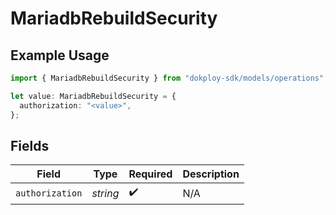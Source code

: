 # MariadbRebuildSecurity

## Example Usage

```typescript
import { MariadbRebuildSecurity } from "dokploy-sdk/models/operations";

let value: MariadbRebuildSecurity = {
  authorization: "<value>",
};
```

## Fields

| Field              | Type               | Required           | Description        |
| ------------------ | ------------------ | ------------------ | ------------------ |
| `authorization`    | *string*           | :heavy_check_mark: | N/A                |
